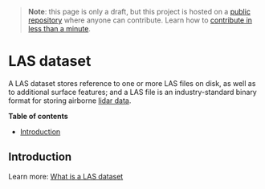 > **Note**: this page is only a draft, but this project is hosted on a [public repository](https://github.com/hhkaos/awesome-arcgis) where anyone can contribute. Learn how to [contribute in less than a minute](https://github.com/hhkaos/awesome-arcgis/blob/master/CONTRIBUTING.md#contributions).

# LAS dataset
A LAS dataset stores reference to one or more LAS files on disk, as well as to additional surface features; and a LAS file is an industry-standard binary format for storing airborne [lidar data](./lidar/README.md).

<!-- START doctoc generated TOC please keep comment here to allow auto update -->
<!-- DON'T EDIT THIS SECTION, INSTEAD RE-RUN doctoc TO UPDATE -->
**Table of contents**

- [Introduction](#introduction)

<!-- END doctoc generated TOC please keep comment here to allow auto update -->

## Introduction

Learn more: [What is a LAS dataset](http://desktop.arcgis.com/en/arcmap/10.3/manage-data/las-dataset/what-is-a-las-dataset-.htm)
